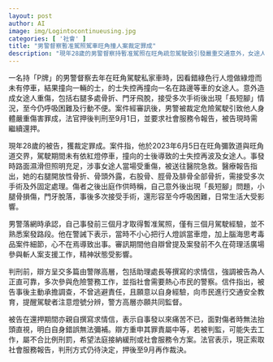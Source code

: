 ```yaml
---
layout: post
author: AI
image: img/Logintocontinueusing.jpg
categories: [ '社會' ]
title: "男警督察暫准駕照駕車旺角撞人案裁定罪成"
description: "現年28歲的男警督察持暫准駕照在旺角疏忽駕駛致引發嚴重交通意外，女途人重傷後需多次手術並出現永久後遺症。案件審訊後被裁定危險駕駛引致他人身體嚴重傷害罪成，判刑押後至9月，再索取社會服務報告。被告及警隊高層求情，強調悔意及承擔責任，望獲緩刑或社會服務令方案。"
---
```

一名持「P牌」的男警督察去年在旺角駕駛私家車時，因看錯綠色行人燈做綠燈而未有停車，結果撞向一輛的士，的士失控再撞向一名在路邊等車的女途人。意外造成女途人重傷，包括右腿多處骨折、門牙飛脫，接受多次手術後出現「長短腳」情況，至今仍呼吸困難及行動不便。案件經審訊後，男警被裁定危險駕駛引致他人身體嚴重傷害罪成，法官押後判刑至9月1日，並要求社會服務令報告，被告現時需繼續還押。

現年28歲的被告，獲裁定罪成。案件指，他於2023年6月5日在旺角彌敦道與旺角道交界，駕駛期間未有依紅燈停車，撞向的士後導致的士失控再波及女途人。事發時路面濕滑但照明充足，涉事女途人當場受重傷，被送往醫院急救。醫療報告指出，她的右腿開放性骨折、骨頭外露，右股骨、脛骨及腓骨全部骨折，需接受多次手術及外固定處理。傷者之後出庭作供時稱，自己意外後出現「長短腳」問題，小腿骨損傷，門牙脫落，事後多次接受手術，還形容至今呼吸困難，日常生活大受影響。

男警落網時承認，自己事發前三個月才取得暫准駕照，僅有三個月駕駛經驗，並不熟悉案發路段。他在警誡下表示，當時不小心把行人燈誤當車燈，加上腦海思考毒品案件細節，心不在焉導致出事。審訊期間他自辯曾提及案發前不久在荷理活廣場參與斬人案支援工作，精神狀態受影響。

判刑前，辯方呈交多篇由警隊高層，包括助理處長等撰寫的求情信，強調被告為人正直可靠，多次參與危險警務工作，並指社會需要熱心市民的警察。信件指出，被告事後主動承擔調查，不曾逃避責任，且願意以自身經驗，向市民進行交通安全教育，提醒駕駛者注意燈號分辨，警方高層亦願共同監督。

被告在還押期間亦親自撰寫求情信，表示自事發以來痛苦不已，面對傷者時無法抬頭直視，明白自身錯誤無法彌補。辯方重申其罪責屬中等，若被判監，可能失去工作，屬不合比例刑罰，希望法庭接納緩刑或社會服務令方案。法官表示，現正索取社會服務報告，判刑方式仍待決定，押後至9月再作裁決。